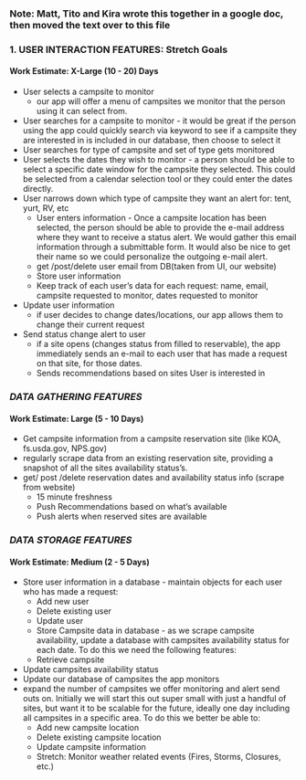 ### Note: Matt, Tito and Kira wrote this together in a google doc, then moved the text over to this file

### 1. USER INTERACTION FEATURES: Stretch Goals 

#### Work Estimate: X-Large (10 - 20) Days
- User selects a campsite to monitor 
	- our app will offer a menu of campsites we monitor that the person using it can select from. 
- User searches for a campsite to monitor - it would be great if the person using the app could quickly search via keyword to see if a campsite they are interested in is included in our database, then choose to select it 
- User searches for type of campsite and set of type gets monitored 
- User selects the dates they wish to monitor - a person should be able to select a specific date window for the campsite they selected. This could be selected from a calendar selection tool or they could enter the dates directly. 
- User narrows down which type of campsite they want an alert for: tent, yurt, RV, etc 
	- User enters information - Once a campsite location has been selected, the person should be able to provide the e-mail address where they want to receive a status alert. We would gather this email information through a submittable form. It would also be nice to get their name so we could personalize the outgoing e-mail alert. 
	- get /post/delete user email from DB(taken from UI, our website)
	- Store user information 
	- Keep track of each user’s data for each request: name, email, campsite requested to monitor, dates requested to monitor 
- Update user information 
	- if user decides to change dates/locations, our app allows them to change their current request 
- Send status change alert to user 
	- if a site opens (changes status from filled to reservable), the app immediately sends an e-mail to each user that has made a request on that site, for those dates. 
	- Sends recommendations based on sites User is interested in 
 

### ***DATA GATHERING FEATURES*** 

#### Work Estimate: Large (5 - 10 Days)
- Get campsite information from a campsite reservation site (like KOA, fs.usda.gov, NPS.gov) 
- regularly scrape data from an existing reservation site, providing a snapshot of all the sites availability status’s. 
- get/ post /delete reservation dates and availability status info (scrape from website) 
	- 15 minute freshness 
	- Push Recommendations based on what’s available 
	- Push alerts when reserved sites are available

### ***DATA STORAGE FEATURES***

#### Work Estimate: Medium (2 - 5 Days)
- Store user information in a database - maintain objects for each user who has made a request:
	- Add new user 
	- Delete existing user
	- Update user
	- Store Campsite data in database - as we scrape campsite availability, update a database with campsites availability status for each date. To do this we need the following features:
	- Retrieve campsite
- Update campsites availability status 
- Update our database of campsites the app monitors 
- expand the number of campsites we offer monitoring and alert send outs on. Initially we will start this out super small with just a handful of sites, but want it to be scalable for the future, ideally one day including all campsites in a specific area. To do this we better be able to:
	- Add new campsite location
	- Delete existing campsite location
	- Update campsite information
	- Stretch: Monitor weather related events (Fires, Storms, Closures, etc.)
